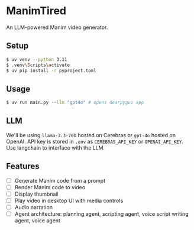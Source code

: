 # ManimTired

An LLM-powered Manim video generator.

## Setup

```bash
$ uv venv --python 3.11
$ .venv\Scripts\activate
$ uv pip install -r pyproject.toml
```

## Usage

```bash
$ uv run main.py --llm "gpt4o" # opens dearpygui app
```

## LLM
We'll be using `llama-3.3-70b` hosted on Cerebras or `gpt-4o` hosted on OpenAI. API key is stored in `.env` as `CEREBRAS_API_KEY` or `OPENAI_API_KEY`. Use langchain to interface with the LLM.

## Features

- [ ] Generate Manim code from a prompt
- [ ] Render Manim code to video
- [ ] Display thumbnail
- [ ] Play video in desktop UI with media controls
- [ ] Audio narration
- [ ] Agent architecture: planning agent, scripting agent, voice script writing agent, voice agent